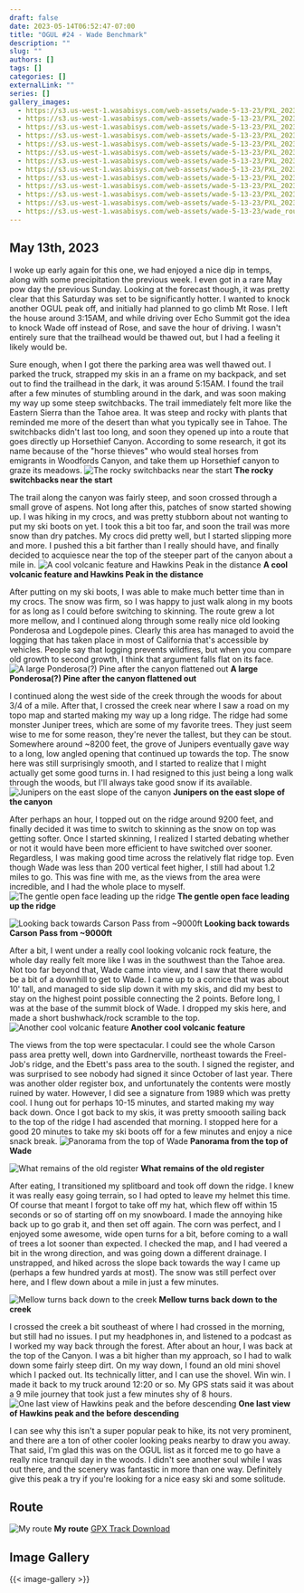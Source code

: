 ```yaml
---
draft: false
date: 2023-05-14T06:52:47-07:00
title: "OGUL #24 - Wade Benchmark"
description: ""
slug: ""
authors: []
tags: []
categories: []
externalLink: ""
series: []
gallery_images:
  - https://s3.us-west-1.wasabisys.com/web-assets/wade-5-13-23/PXL_20230513_122530815.jpg
  - https://s3.us-west-1.wasabisys.com/web-assets/wade-5-13-23/PXL_20230513_162111404.PANO.jpg
  - https://s3.us-west-1.wasabisys.com/web-assets/wade-5-13-23/PXL_20230513_162613543.jpg
  - https://s3.us-west-1.wasabisys.com/web-assets/wade-5-13-23/PXL_20230513_162633988.MP.jpg
  - https://s3.us-west-1.wasabisys.com/web-assets/wade-5-13-23/PXL_20230513_163049456.jpg
  - https://s3.us-west-1.wasabisys.com/web-assets/wade-5-13-23/PXL_20230513_173957424.jpg
  - https://s3.us-west-1.wasabisys.com/web-assets/wade-5-13-23/PXL_20230513_174931176.jpg
  - https://s3.us-west-1.wasabisys.com/web-assets/wade-5-13-23/PXL_20230513_184006160.jpg
  - https://s3.us-west-1.wasabisys.com/web-assets/wade-5-13-23/PXL_20230513_191646461.MP.jpg
  - https://s3.us-west-1.wasabisys.com/web-assets/wade-5-13-23/PXL_20230513_191650885.jpg
  - https://s3.us-west-1.wasabisys.com/web-assets/wade-5-13-23/PXL_20230513_192422325.jpg
  - https://s3.us-west-1.wasabisys.com/web-assets/wade-5-13-23/PXL_20230513_192423354.jpg
  - https://s3.us-west-1.wasabisys.com/web-assets/wade-5-13-23/wade_route.jpg
---
```

##  May 13th, 2023



I woke up early again for this one, we had enjoyed a nice dip in temps, along with some precipitation the previous week. I even got in a rare May pow day the previous Sunday. Looking at the forecast though, it was pretty clear that this Saturday was set to be significantly hotter. I wanted to knock another OGUL peak off, and initially had planned to go climb Mt Rose. I left the house around 3:15AM, and while driving over Echo Summit got the idea to knock Wade off instead of Rose, and save the hour of driving. I wasn't entirely sure that the trailhead would be thawed out, but I had a feeling it likely would be.

Sure enough, when I got there the parking area was well thawed out. I parked the truck, strapped my skis in an a frame on my backpack, and set out to find the trailhead in the dark, it was around 5:15AM. I found the trail after a few minutes of stumbling around in the dark, and was soon making my way up some steep switchbacks. The trail immediately felt more like the Eastern Sierra than the Tahoe area. It was steep and rocky with plants that reminded me more of the desert than what you typically see in Tahoe. The switchbacks didn't last too long, and soon they opened up into a route that goes directly up Horsethief Canyon. According to some research, it got its name because of the "horse thieves" who would steal horses from emigrants in Woodfords Canyon, and take them up Horsethief canyon to graze its meadows. 
![The rocky switchbacks near the start](https://s3.us-west-1.wasabisys.com/web-assets/wade-5-13-23/PXL_20230513_122530815.jpg?classes=shadow)
**The rocky switchbacks near the start**

The trail along the canyon was fairly steep, and soon crossed through a small grove of aspens. Not long after this, patches of snow started showing up. I was hiking in my crocs, and was pretty stubborn about not wanting to put my ski boots on yet. I took this a bit too far, and soon the trail was more snow than dry patches. My crocs did pretty well, but I started slipping more and more. I pushed this a bit farther than I really should have, and finally decided to acquiesce near the top of the steeper part of the canyon about a mile in.
![A cool volcanic feature and Hawkins Peak in the distance](https://s3.us-west-1.wasabisys.com/web-assets/wade-5-13-23/PXL_20230513_131306131.jpg?classes=shadow)
**A cool volcanic feature and Hawkins Peak in the distance**

After putting on my ski boots, I was able to make much better time than in my crocs. The snow was firm, so I was happy to just walk along in my boots for as long as I could before switching to skinning. The route grew a lot more mellow, and I continued along through some really nice old looking Ponderosa and Logdepole pines. Clearly this area has managed to avoid the logging that has taken place in most of California that's accessible by vehicles. People say that logging prevents wildfires, but when you compare old growth to second growth, I think that argument falls flat on its face. 
![A large Ponderosa(?) Pine after the canyon flattened out](https://s3.us-west-1.wasabisys.com/web-assets/wade-5-13-23/PXL_20230513_134459877.jpg?classes=shadow)
**A large Ponderosa(?) Pine after the canyon flattened out**

I continued along the west side of the creek through the woods for about 3/4 of a mile. After that, I crossed the creek near where I saw a road on my topo map and started making my way up a long ridge. The ridge had some monster Juniper trees, which are some of my favorite trees. They just seem wise to me for some reason, they're never the tallest, but they can be stout. Somewhere around ~8200 feet, the grove of Junipers eventually gave way to a long, low angled opening that continued up towards the top. The snow here was still surprisingly smooth, and I started to realize that I might actually get some good turns in. I had resigned to this just being a long walk through the woods, but I'll always take good snow if its available.
![Junipers on the east slope of the canyon](https://s3.us-west-1.wasabisys.com/web-assets/wade-5-13-23/PXL_20230513_140349374.jpg?classes=shadow)
**Junipers on the east slope of the canyon**

After perhaps an hour, I topped out on the ridge around 9200 feet, and finally decided it was time to switch to skinning as the snow on top was getting softer. Once I started skinning, I realized I started debating whether or not it would have been more efficient to have switched over sooner. Regardless, I was making good time across the relatively flat ridge top. Even though Wade was less than 200 vertical feet higher, I still had about 1.2 miles to go. This was fine with me, as the views from the area were incredible, and I had the whole place to myself. 
![The gentle open face leading up the ridge](https://s3.us-west-1.wasabisys.com/web-assets/wade-5-13-23/PXL_20230513_144011629.jpg?classes=shadow)
**The gentle open face leading up the ridge**

![Looking back towards Carson Pass from ~9000ft](https://s3.us-west-1.wasabisys.com/web-assets/wade-5-13-23/PXL_20230513_152653397.jpg?classes=shadow)
**Looking back towards Carson Pass from ~9000ft**

After a bit, I went under a really cool looking volcanic rock feature, the whole day really felt more like I was in the southwest than the Tahoe area. Not too far beyond that, Wade came into view, and I saw that there would be a bit of a downhill to get to Wade. I came up to a cornice that was about 10' tall, and managed to side slip down it with my skis, and did my best to stay on the highest point possible connecting the 2 points. Before long, I was at the base of the summit block of Wade. I dropped my skis here, and made a short bushwhack/rock scramble to the top.
![Another cool volcanic feature](https://s3.us-west-1.wasabisys.com/web-assets/wade-5-13-23/PXL_20230513_153822384.jpg?classes=shadow)
**Another cool volcanic feature**

The views from the top were spectacular. I could see the whole Carson pass area pretty well, down into Gardnerville, northeast towards the Freel-Job's ridge, and the Ebett's pass area to the south. I signed the register, and was surprised to see nobody had signed it since October of last year. There was another older register box, and unfortunately the contents were mostly ruined by water. However, I did see a signature from 1989 which was pretty cool. I hung out for perhaps 10-15 minutes, and started making my way back down. Once I got back to my skis, it was pretty smoooth sailing back to the top of the ridge I had ascended that morning. I stopped here for a good 20 minutes to take my ski boots off for a few minutes and enjoy a nice snack break. 
![Panorama from the top of Wade](https://s3.us-west-1.wasabisys.com/web-assets/wade-5-13-23/PXL_20230513_162111404.PANO.jpg?classes=shadow)
**Panorama from the top of Wade**

![What remains of the old register](https://s3.us-west-1.wasabisys.com/web-assets/wade-5-13-23/PXL_20230513_162613543.jpg?classes=shadow)
**What remains of the old register**


After eating, I transitioned my splitboard and took off down the ridge. I knew it was really easy going terrain, so I had opted to leave  my helmet this time. Of course that meant I forgot to take off my hat, which flew off within 15 seconds or so of starting off on my snowboard. I made the annoying hike back up to go grab it, and then set off again. The corn was perfect, and I enjoyed some awesome, wide open turns for a bit, before coming to a wall of trees a lot sooner than expected. I checked the map, and I had veered a bit in the wrong direction, and was going down a different drainage. I unstrapped, and hiked across the slope back towards the way I came up (perhaps a few hundred yards at most). The snow was still perfect over here, and I flew down about a mile in just a few minutes. 

![Mellow turns back down to the creek](https://s3.us-west-1.wasabisys.com/web-assets/wade-5-13-23/PXL_20230513_174931176.jpg?classes=shadow)
**Mellow turns back down to the creek**

I crossed the creek a bit southeast of where I had crossed in the morning, but still had no issues. I put my headphones in, and listened to a podcast as I worked my way back through the forest. After about an hour, I was back at the top of the Canyon. I was a bit higher than my approach, so I had to walk down some fairly steep dirt. On my way down, I found an old mini shovel which I packed out. Its technically litter, and I can use the shovel. Win win. I made it back to my truck around 12:20 or so. My GPS stats said it was about a 9 mile journey that took just a few minutes shy of 8 hours. 
![One last view of Hawkins peak and the before descending](https://s3.us-west-1.wasabisys.com/web-assets/wade-5-13-23/PXL_20230513_184006160.jpg?classes=shadow)
**One last view of Hawkins peak and the before descending**


I can see why this isn't a super popular peak to hike, its not very prominent, and there are a ton of other cooler looking peaks nearby to draw you away. That said, I'm glad this was on the OGUL list as it forced me to go have a really nice tranquil day in the woods. I didn't see another soul while I was out there, and the scenery was fantastic in more than one way. Definitely give this peak a try if you're looking for a nice easy ski and some solitude. 

## Route
![My route](https://s3.us-west-1.wasabisys.com/web-assets/wade-5-13-23/wade_route.jpg?classes=shadow)
**My route**
[GPX Track Download](https://s3.us-west-1.wasabisys.com/web-assets/wade-5-13-23/wade0513.gpx)

## Image Gallery
{{< image-gallery >}}